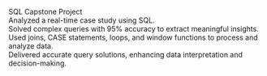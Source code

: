 SQL Capstone Project <br/>
Analyzed a real-time case study using SQL.<br/>
Solved complex queries with 95% accuracy to extract meaningful insights.<br/>
Used joins, CASE statements, loops, and window functions to process and analyze data.<br/>
Delivered accurate query solutions, enhancing data interpretation and decision-making.<br/>

